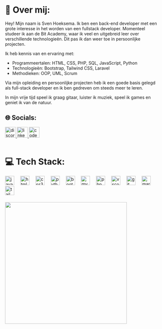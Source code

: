 # 💫 Over mij:
Hey! Mijn naam is Sven Hoeksema. Ik ben een back-end developer met een grote interesse in het worden van een fullstack developer. Momenteel studeer ik aan de Bit Academy, waar ik veel en uitgebreid leer over verschillende technologieën. Dit pas ik dan weer toe in persoonlijke projecten.

Ik heb kennis van en ervaring met:

- Programmeertalen: HTML, CSS, PHP, SQL, JavaScript, Python
- Technologieën: Bootstrap, Tailwind CSS, Laravel
- Methodieken: OOP, UML, Scrum

Via mijn opleiding en persoonlijke projecten heb ik een goede basis gelegd als full-stack developer en ik ben gedreven om steeds meer te leren.

In mijn vrije tijd speel ik graag gitaar, luister ik muziek, speel ik games en geniet ik van de natuur.
<br>

## 🌐 Socials:
<div align="left">
  <a href="https://discordapp.com/users/767329223903281174" target="_blank">
    <img src="https://img.shields.io/static/v1?message=Discord&logo=discord&label=&color=7289DA&logoColor=white&labelColor=&style=for-the-badge" height="35" alt="discord logo"  />
  </a>
  <a href="https://linkedin.com/in/sven-hoeksema" target="_blank">
    <img src="https://img.shields.io/static/v1?message=LinkedIn&logo=linkedin&label=&color=0077B5&logoColor=white&labelColor=&style=for-the-badge" height="35" alt="linkedin logo"  />
  </a>
  <a href="https://snevver.github.io/" target="_blank">
    <img src="https://img.shields.io/static/v1?message=My%20website&logo=codesandbox&label=&color=040404&logoColor=000&labelColor=&style=for-the-badge" height="35" alt="codesandbox logo"  />
  </a>
</div>
<br>

# 💻 Tech Stack:
<div align="left">
  <img src="https://cdn.jsdelivr.net/gh/devicons/devicon/icons/javascript/javascript-original.svg" height="30" alt="javascript logo"  />
  <img width="12" />
  <img src="https://cdn.jsdelivr.net/gh/devicons/devicon/icons/html5/html5-original.svg" height="30" alt="html5 logo"  />
  <img width="12" />
  <img src="https://cdn.jsdelivr.net/gh/devicons/devicon/icons/css3/css3-original.svg" height="30" alt="css3 logo"  />
  <img width="12" />
  <img src="https://cdn.jsdelivr.net/gh/devicons/devicon/icons/python/python-original.svg" height="30" alt="python logo"  />
  <img width="12" />
  <img src="https://cdn.jsdelivr.net/gh/devicons/devicon/icons/bootstrap/bootstrap-original.svg" height="30" alt="bootstrap logo"  />
  <img width="12" />
  <img src="https://cdn.jsdelivr.net/gh/devicons/devicon/icons/mysql/mysql-original.svg" height="30" alt="mysql logo"  />
  <img width="12" />
  <img src="https://cdn.jsdelivr.net/gh/devicons/devicon/icons/php/php-original.svg" height="30" alt="php logo"  />
  <img width="12" />
  <img src="https://cdn.jsdelivr.net/gh/devicons/devicon/icons/vscode/vscode-original.svg" height="30" alt="vscode logo"  />
  <img width="12" />
  <img src="https://cdn.jsdelivr.net/gh/devicons/devicon/icons/git/git-original.svg" height="30" alt="git logo"  />
  <img width="12" />
  <img src="https://cdn.jsdelivr.net/gh/devicons/devicon/icons/markdown/markdown-original.svg" height="30" alt="markdown logo"  />
  <img width="12" />
  <img src="https://cdn.jsdelivr.net/gh/devicons/devicon/icons/tailwindcss/tailwindcss-original-wordmark.svg" height="30" alt="tailwindcss logo"  />
</div>

###

<img align="center" height="400" src="https://gifdb.com/images/high/pokemon-christmas-froakie-riding-deer-33879stqmlvns7e4.webp"  />


###
